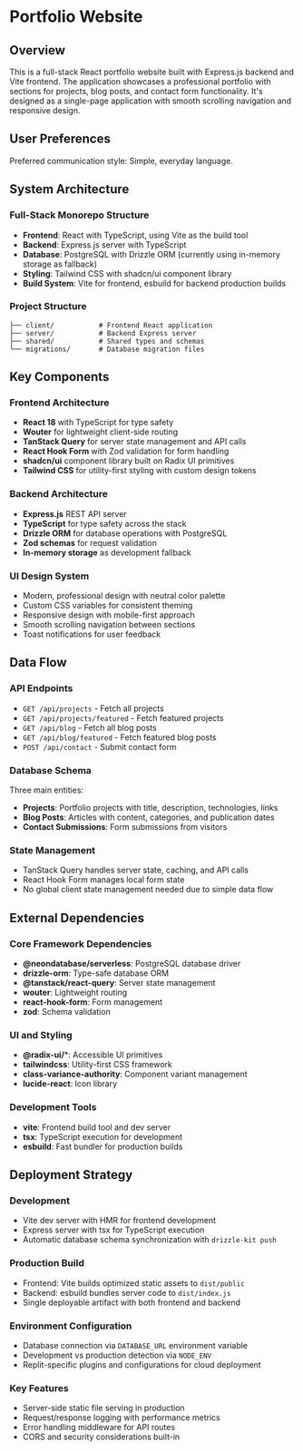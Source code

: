 # Portfolio Website

## Overview

This is a full-stack React portfolio website built with Express.js backend and Vite frontend. The application showcases a professional portfolio with sections for projects, blog posts, and contact form functionality. It's designed as a single-page application with smooth scrolling navigation and responsive design.

## User Preferences

Preferred communication style: Simple, everyday language.

## System Architecture

### Full-Stack Monorepo Structure
- **Frontend**: React with TypeScript, using Vite as the build tool
- **Backend**: Express.js server with TypeScript
- **Database**: PostgreSQL with Drizzle ORM (currently using in-memory storage as fallback)
- **Styling**: Tailwind CSS with shadcn/ui component library
- **Build System**: Vite for frontend, esbuild for backend production builds

### Project Structure
```
├── client/           # Frontend React application
├── server/           # Backend Express server
├── shared/           # Shared types and schemas
└── migrations/       # Database migration files
```

## Key Components

### Frontend Architecture
- **React 18** with TypeScript for type safety
- **Wouter** for lightweight client-side routing
- **TanStack Query** for server state management and API calls
- **React Hook Form** with Zod validation for form handling
- **shadcn/ui** component library built on Radix UI primitives
- **Tailwind CSS** for utility-first styling with custom design tokens

### Backend Architecture
- **Express.js** REST API server
- **TypeScript** for type safety across the stack
- **Drizzle ORM** for database operations with PostgreSQL
- **Zod schemas** for request validation
- **In-memory storage** as development fallback

### UI Design System
- Modern, professional design with neutral color palette
- Custom CSS variables for consistent theming
- Responsive design with mobile-first approach
- Smooth scrolling navigation between sections
- Toast notifications for user feedback

## Data Flow

### API Endpoints
- `GET /api/projects` - Fetch all projects
- `GET /api/projects/featured` - Fetch featured projects
- `GET /api/blog` - Fetch all blog posts
- `GET /api/blog/featured` - Fetch featured blog posts
- `POST /api/contact` - Submit contact form

### Database Schema
Three main entities:
- **Projects**: Portfolio projects with title, description, technologies, links
- **Blog Posts**: Articles with content, categories, and publication dates
- **Contact Submissions**: Form submissions from visitors

### State Management
- TanStack Query handles server state, caching, and API calls
- React Hook Form manages local form state
- No global client state management needed due to simple data flow

## External Dependencies

### Core Framework Dependencies
- **@neondatabase/serverless**: PostgreSQL database driver
- **drizzle-orm**: Type-safe database ORM
- **@tanstack/react-query**: Server state management
- **wouter**: Lightweight routing
- **react-hook-form**: Form management
- **zod**: Schema validation

### UI and Styling
- **@radix-ui/***: Accessible UI primitives
- **tailwindcss**: Utility-first CSS framework
- **class-variance-authority**: Component variant management
- **lucide-react**: Icon library

### Development Tools
- **vite**: Frontend build tool and dev server
- **tsx**: TypeScript execution for development
- **esbuild**: Fast bundler for production builds

## Deployment Strategy

### Development
- Vite dev server with HMR for frontend development
- Express server with tsx for TypeScript execution
- Automatic database schema synchronization with `drizzle-kit push`

### Production Build
- Frontend: Vite builds optimized static assets to `dist/public`
- Backend: esbuild bundles server code to `dist/index.js`
- Single deployable artifact with both frontend and backend

### Environment Configuration
- Database connection via `DATABASE_URL` environment variable
- Development vs production detection via `NODE_ENV`
- Replit-specific plugins and configurations for cloud deployment

### Key Features
- Server-side static file serving in production
- Request/response logging with performance metrics
- Error handling middleware for API routes
- CORS and security considerations built-in
